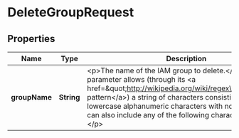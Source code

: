 

# DeleteGroupRequest


## Properties

| Name | Type | Description | Notes |
|------------ | ------------- | ------------- | -------------|
|**groupName** | **String** | &lt;p&gt;The name of the IAM group to delete.&lt;/p&gt; &lt;p&gt;This parameter allows (through its &lt;a href&#x3D;\&quot;http://wikipedia.org/wiki/regex\&quot;&gt;regex pattern&lt;/a&gt;) a string of characters consisting of upper and lowercase alphanumeric characters with no spaces. You can also include any of the following characters: _+&#x3D;,.@-&lt;/p&gt; |  |



